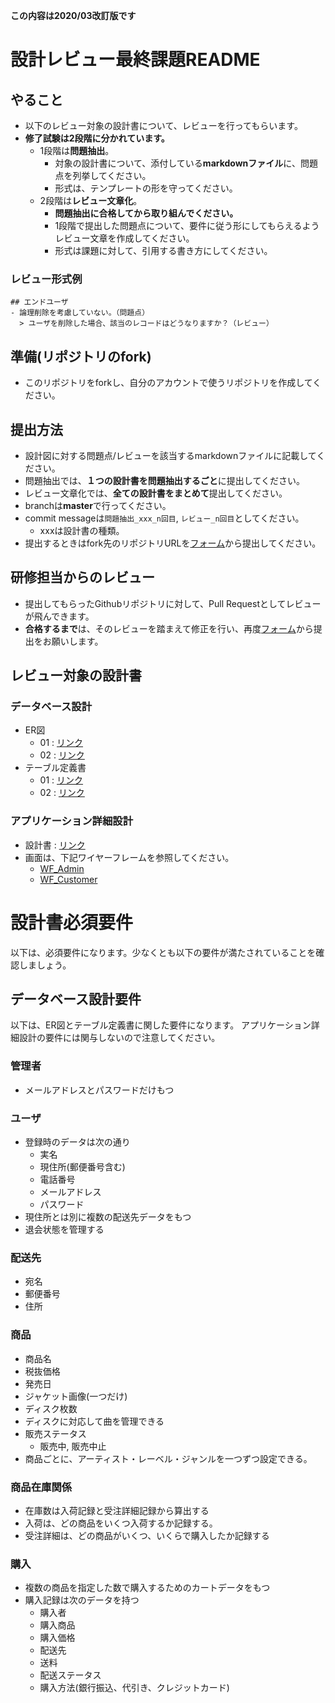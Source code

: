 **この内容は2020/03改訂版です**

# 設計レビュー最終課題README
## やること
- 以下のレビュー対象の設計書について、レビューを行ってもらいます。
- **修了試験は2段階に分かれています。**
  - 1段階は**問題抽出**。
    - 対象の設計書について、添付している**markdownファイル**に、問題点を列挙してください。
    - 形式は、テンプレートの形を守ってください。
   - 2段階は**レビュー文章化**。
      - **問題抽出に合格してから取り組んでください。**
      - 1段階で提出した問題点について、要件に従う形にしてもらえるようレビュー文章を作成してください。
      - 形式は課題に対して、引用する書き方にしてください。

### レビュー形式例
```
## エンドユーザ
- 論理削除を考慮していない。（問題点）
  > ユーザを削除した場合、該当のレコードはどうなりますか？（レビュー）
```

## 準備(リポジトリのfork)
- このリポジトリをforkし、自分のアカウントで使うリポジトリを作成してください。

## 提出方法
- 設計図に対する問題点/レビューを該当するmarkdownファイルに記載してください。
- 問題抽出では、**１つの設計書を問題抽出するごと**に提出してください。
- レビュー文章化では、**全ての設計書をまとめて**提出してください。
- branchは**master**で行ってください。
- commit messageは`問題抽出_xxx_n回目`, `レビュー_n回目`としてください。
    - xxxは設計書の種類。
- 提出するときはfork先のリポジトリURLを[フォーム](https://forms.gle/DXSfWbYKxQH3hegG9)から提出してください。

## 研修担当からのレビュー
- 提出してもらったGithubリポジトリに対して、Pull Requestとしてレビューが飛んできます。
- **合格するまで**は、そのレビューを踏まえて修正を行い、再度[フォーム](https://forms.gle/DXSfWbYKxQH3hegG9)から提出をお願いします。

## レビュー対象の設計書
### データベース設計
- ER図
  - 01 : [リンク](https://app.diagrams.net?lightbox=1&highlight=0000ff&layers=1&nav=1&title=01_ER%E5%9B%B3_original#Uhttps%3A%2F%2Fdrive.google.com%2Fuc%3Fid%3D1LucKDJ8Q-IyTijo15Oa8QB3qpTFnzkJt%26export%3Ddownload)
  - 02 : [リンク](https://app.diagrams.net?lightbox=1&highlight=0000ff&layers=1&nav=1&title=02_ER%E5%9B%B3_original#Uhttps%3A%2F%2Fdrive.google.com%2Fuc%3Fid%3D1Kej_yGSBMVbzozraNAoutF95MYchVi5D%26export%3Ddownload)
- テーブル定義書
  - 01 : [リンク](https://docs.google.com/spreadsheets/d/1DepNODFa3pguiQiRd9XWs87JT77yJDvLGV1u0_xbwqs/edit?usp=sharing)
  - 02 : [リンク](https://docs.google.com/spreadsheets/d/1CvwjRLEYASTM987y8KZXTR34p5e0d3NUwOblYj6G_Gc/edit?usp=sharing)
  
### アプリケーション詳細設計
- 設計書 : [リンク](https://docs.google.com/spreadsheets/d/1Cjml9dOAoxFqWhRMcyJQgRrpEzMlYDuIK6iu31tiTbA/edit?usp=sharing)
- 画面は、下記ワイヤーフレームを参照してください。
  - [WF_Admin](https://app.diagrams.net?lightbox=1&highlight=0000ff&layers=1&nav=1&title=WF_Admin#Uhttps%3A%2F%2Fdrive.google.com%2Fuc%3Fid%3D1O13FsfKsEv3Uz6N7iZSGbmiA6XdSd8ez%26export%3Ddownload)
  - [WF_Customer](https://app.diagrams.net?lightbox=1&highlight=0000ff&layers=1&nav=1&title=WF_Customer#Uhttps%3A%2F%2Fdrive.google.com%2Fuc%3Fid%3D1PzZI4RsvRVwpfq9Pg7kQi2x1oxJiJogD%26export%3Ddownload)

# 設計書必須要件
以下は、必須要件になります。少なくとも以下の要件が満たされていることを確認しましょう。

## データベース設計要件
以下は、ER図とテーブル定義書に関した要件になります。
アプリケーション詳細設計の要件には関与しないので注意してください。
### 管理者
- メールアドレスとパスワードだけもつ

### ユーザ
- 登録時のデータは次の通り
	- 実名
	- 現住所(郵便番号含む)
	- 電話番号
	- メールアドレス
	- パスワード
- 現住所とは別に複数の配送先データをもつ
- 退会状態を管理する

### 配送先
- 宛名
- 郵便番号
- 住所

### 商品
- 商品名
- 税抜価格
- 発売日
- ジャケット画像(一つだけ)
- ディスク枚数
- ディスクに対応して曲を管理できる
- 販売ステータス
	- 販売中, 販売中止
- 商品ごとに、アーティスト・レーベル・ジャンルを一つずつ設定できる。

### 商品在庫関係
- 在庫数は入荷記録と受注詳細記録から算出する
- 入荷は、どの商品をいくつ入荷するか記録する。
- 受注詳細は、どの商品がいくつ、いくらで購入したか記録する

### 購入
- 複数の商品を指定した数で購入するためのカートデータをもつ
- 購入記録は次のデータを持つ
	- 購入者
	- 購入商品
	- 購入価格
	- 配送先
	- 送料
	- 配送ステータス
	- 購入方法(銀行振込、代引き、クレジットカード)
